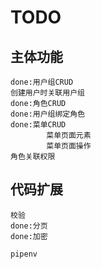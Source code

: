 # TODO
## 主体功能
    done:用户组CRUD
    创建用户时关联用户组
    done:角色CRUD
    done:用户组绑定角色
    done:菜单CRUD
            菜单页面元素
            菜单页面操作 
    角色关联权限

## 代码扩展
    校验
    done:分页
    done:加密
    
    pipenv
    
